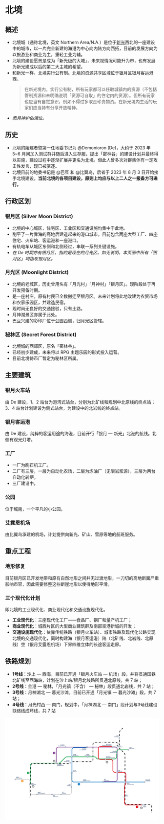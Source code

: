 # 北境

## 概述

- 北境城（通称北境，英文 Northern Area/N.A.）是位于[新光](xinguang.md)西北的一座建设中的城市，以一片完全新建的海港为中心向内陆方向西拓，目前的发展方向为以旅游业和商业为主，重轻工业为辅。
- 北境的建设愿景是成为「新光级的大城」，未来视情况可能升为市，也有发展为新光建成以后的第二大主城的希望。
- 和新光一样，北境实行公有制。北境的资源共享区域位于银月区银月客运港西。
  > 在新光境内，实行公有制，所有玩家都可以任取城镇内的资源（不包括管制资源和未明确说明「资源可自取」的住宅内的资源）。但所有玩家也应当有自觉意识，例如不得过多取走珍贵物资。在新光境内生活的玩家们应当持有分享开放精神。
- *愿月神护佑诸位。*

## 历史

- 北境的始建者暨第一任地委书记为 @Demonioron (De)，大约于 2023 年 5~6 月间加入测试群并随后进入生存服，提出「密林谷」的建设计划并最终得以实施，建设过程中逐渐扩展并更名为北境。但此人曾多次对群集体有一定攻击性发言，现已被驱逐。
- 北境目前的地委书记是 @巴豆 和 @比翼鸟，后者于 2023 年 8 月 3 日开始接手北境建设。**当前北境的各项目建设，原则上均应与以上二人之一报备方可进行。**

## 行政区划

### 银月区 (Silver Moon District)

- 北境的中心城区，住宅区、工业区和交通设施均集中于此地。
- 削平了一片靠海的高地后建造起来的港口城市，目前包含两座大型工厂、四座住宅、火车站、客运港和一座港口。
- 有轨电车从城区东侧和北侧经过，串联一系列关键设施。
- *在 De 时期亦有银月区，指的是现在的月光区。如无说明，本页面中所有「银月区」均指现银月区。*

### 月光区 (Moonlight District)

- 北境的老城区，历史曾用名有「月光村」「月神村」「银月区」。现阶段处于再开发预备时期。
- 是一座村庄，原有村民已全数搬迁至银月区。未来计划将此地改建为农贸市场和农家乐园区，并建造民宿。
- 现时尚无良好的交通接驳，只有土路。
- 月神湖景区亦属于此处。
- 巴豆兴建的彩印厂位于公园西侧，归月光区管辖。

### 秘林区 (Secret Forest District)

- 北境城的西郊区，原名「密林谷」。
- 已经初步建成，未来将以 RPG 主题乐园的形式投入运营。
- 目前北境铸币厂暂定为秘林区所属。

## 主要建筑

### 银月火车站

由 De 建设，1、2 站台为港湾式站台，分别为北矿线和规划中北原线的终点站；3、4 站台计划建设为侧式站台，为建设中的北岩线的终点站。

### 银月客运港

由 De 建设，纯粹的客运用途的海港，目前开行「银月 — 新光」北港的航线。北侧有观光灯塔。

### 工厂

- 一厂为刷石机工厂。
- 二厂有三层，一层为自动化农场，二层为炼油厂（无限岩浆源），三层为两台自动化转炉。
- 三厂建设中。

### 公园

位于城南，一个平凡的小公园。

### 艾露恩机场  

由比翼鸟承建的机场，计划提供向新光、矿山、雪原等地的航班服务。

## 重点工程

### 地形修复

目前银月区已开发地带和原有自然地形之间并无过渡地形，一刀切的高地断面严重影响市容，因此需要修整这些断崖地形以使得地形平滑。
    
### 三个现代化计划

即北境的工业现代化、商业现代化和交通设施现代化。
- **工业现代化**：三座现代化工厂——食品厂、钢厂和量产机工厂；
- **商业现代化**：城西片区的大型商业建筑群及南部空港新城的开发；
- **交通设施现代化**：依靠传统铁路（银月火车站）、城市铁路及现代化公路实现北境的交通现代化，同时构建海（银月客运港）陆（北矿线、北岩线、北原线）空（银月艾露恩机场）下界四维立体的长途客运走廊。

## 铁路规划

- **1号线**：沙上 — 西海，目前已开通「银月火车站 — 机场」段，并将贯通国铁北矿线至西海站，计划在沙上站/银月北线路所贯通北原线，共 7 站；
- **2号线**：金港 — 秘林，「月光镇（不含） — 秘林」段贯通北岩线，共 7 站；
- **3号线**：月神湖北 — 暮光沙滩，目前已开通「月光镇 — 暮光沙滩」段，共 7 站；
- **4号线**：月光村西 — 南门，规划中，「月神湖北 — 南门」段计划与3号线建设联络线成环线，共 7 站

![北境铁路规划图](../../assets/SurvivalIII/na_railmap)
